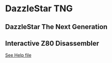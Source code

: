 # DazzleStar TNG
## DazzleStar The Next Generation
## Interactive Z80 Disassembler

[See Help file](dz/docs/dzhelp.html)
